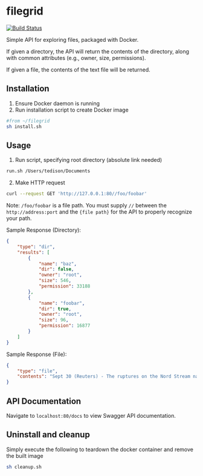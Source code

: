 # filegrid
[![Build Status](https://dev.azure.com/jenopizzaro/negspacy/_apis/build/status/jenojp.filegrid?branchName=main)](https://dev.azure.com/jenopizzaro/negspacy/_build/latest?definitionId=4&branchName=main)

Simple API for exploring files, packaged with Docker.

If given a directory, the API will return the contents of the directory, along with common attributes (e.g., owner, size, permissions).

If given a file, the contents of the text file will be returned.

## Installation
1. Ensure Docker daemon is running
2. Run installation script to create Docker image
```bash
#from ~/filegrid
sh install.sh
```

## Usage
1. Run script, specifying root directory (absolute link needed)
```bash
run.sh /Users/tedison/Documents
```
2. Make HTTP request
```bash
curl --request GET 'http://127.0.0.1:80//foo/foobar'
```
Note: `/foo/foobar` is a file path. You must supply `//` between the `http://address:port` and the `{file path}` for the API to properly recognize your path.

Sample Response (Directory):
```json
{
    "type": "dir",
    "results": [
        {
            "name": "baz",
            "dir": false,
            "owner": "root",
            "size": 546,
            "permission": 33188
        },
        {
            "name": "foobar",
            "dir": true,
            "owner": "root",
            "size": 96,
            "permission": 16877
        }
    ]
}
```

Sample Response (File):
```json
{
    "type": "file",
    "contents": "Sept 30 (Reuters) - The ruptures on the Nord Stream natural gas pipeline system under the Baltic Sea have led to what is likely the biggest single release of climate-damaging methane ever recorded, the United Nations Environment Programme said on Friday.\n\nA huge plume of highly concentrated methane, a greenhouse gas far more potent but shorter-lived than carbon dioxide, was detected in an analysis this week of satellite imagery by researchers associated with UNEP's International Methane Emissions Observatory, or IMEO, the organization said."
}
```

## API Documentation
Navigate to `localhost:80/docs` to view Swagger API documentation.

## Uninstall and cleanup
Simply execute the following to teardown the docker container and remove the built image
```bash
sh cleanup.sh
```